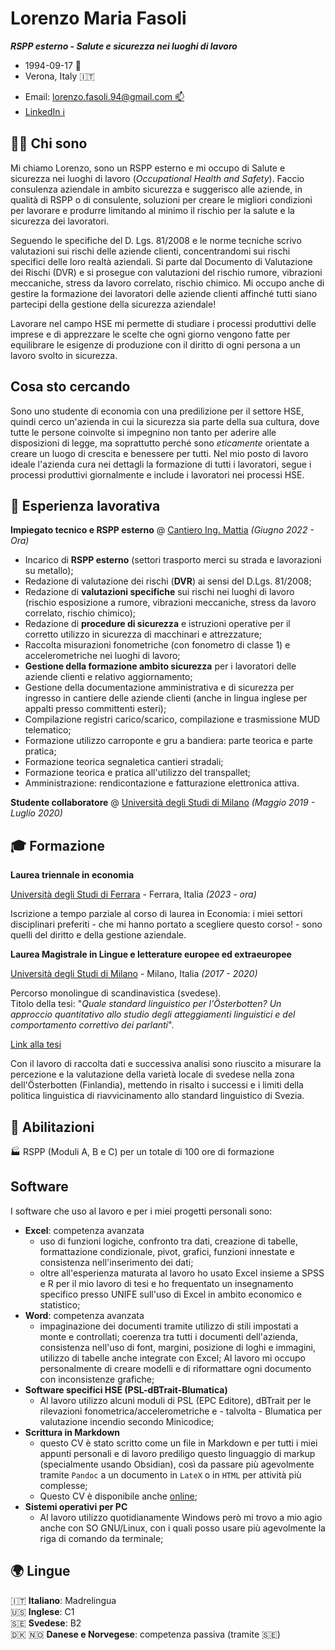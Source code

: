 # Lorenzo Maria Fasoli

***RSPP esterno - Salute e sicurezza nei luoghi di lavoro***

- 1994-09-17 🎂 <br>
- Verona, Italy 🇮🇹 <br>
<!-- - Email: [lorenzo@madsailors.eu 📫](mailto:lorenzo@madsailors.eu) <br> -->
- Email: [lorenzo.fasoli.94@gmail.com 📫](mailto:lorenzo.fasoli.94@gmail.com) <br>
- [LinkedIn ℹ️](https://www.linkedin.com/in/lorenzofasoli/) <br>

## 🧑‍💼 Chi sono

Mi chiamo Lorenzo, sono un RSPP esterno e mi occupo di Salute e sicurezza nei luoghi di lavoro (_Occupational Health and Safety_).
Faccio consulenza aziendale in ambito sicurezza e suggerisco alle aziende, in qualità di RSPP o di consulente, soluzioni per creare le migliori condizioni per lavorare e produrre limitando al minimo il rischio per la salute e la sicurezza dei lavoratori.

Seguendo le specifiche del D. Lgs. 81/2008 e le norme tecniche scrivo valutazioni sui rischi delle aziende clienti, concentrandomi sui rischi specifici delle loro realtà aziendali.
Si parte dal Documento di Valutazione dei Rischi (DVR) e si prosegue con valutazioni del rischio rumore, vibrazioni meccaniche, stress da lavoro correlato, rischio chimico.
Mi occupo anche di gestire la formazione dei lavoratori delle aziende clienti affinché tutti siano partecipi della gestione della sicurezza aziendale!

Lavorare nel campo HSE mi permette di studiare i processi produttivi delle imprese e di apprezzare le scelte che ogni giorno vengono fatte per equilibrare le esigenze di produzione con il diritto di ogni persona a un lavoro svolto in sicurezza.

## Cosa sto cercando

Sono uno studente di economia con una predilizione per il settore HSE, quindi cerco un'azienda in cui la sicurezza sia parte della sua cultura, dove tutte le persone coinvolte si impegnino non tanto per aderire alle disposizioni di legge, ma soprattutto perché sono _eticamente_ orientate a creare un luogo di crescita e benessere per tutti. Nel mio posto di lavoro ideale l'azienda cura nei dettagli la formazione di tutti i lavoratori, segue i processi produttivi giornalmente e include i lavoratori nei processi HSE.

## 🔧 Esperienza lavorativa 

**Impiegato tecnico e RSPP esterno** @ [Cantiero Ing. Mattia]() _(Giugno 2022 - Ora)_ <br>
- Incarico di **RSPP esterno** (settori trasporto merci su strada e lavorazioni su metallo);
- Redazione di valutazione dei rischi (**DVR**) ai sensi del D.Lgs. 81/2008;
- Redazione di **valutazioni specifiche** sui rischi nei luoghi di lavoro (rischio esposizione a rumore, vibrazioni meccaniche, stress da lavoro correlato, rischio chimico);
- Redazione di **procedure di sicurezza** e istruzioni operative per il corretto utilizzo in sicurezza di macchinari e attrezzature;
- Raccolta misurazioni fonometriche (con fonometro di classe 1) e accelerometriche nei luoghi di lavoro;
- **Gestione della formazione ambito sicurezza** per i lavoratori delle aziende clienti e relativo aggiornamento;
- Gestione della documentazione amministrativa e di sicurezza per ingresso in cantiere delle aziende clienti (anche in lingua inglese per appalti presso committenti esteri);
- Compilazione registri carico/scarico, compilazione e trasmissione MUD telematico;
- Formazione utilizzo carroponte e gru a bandiera: parte teorica e parte pratica;
- Formazione teorica segnaletica cantieri stradali;
- Formazione teorica e pratica all'utilizzo del transpallet;
- Amministrazione: rendicontazione e fatturazione elettronica attiva.

**Studente collaboratore** @ [Università degli Studi di Milano](https://www.unimi.it/it) _(Maggio 2019 - Luglio 2020)_ <br>

<!--
- _Biblioteca del Polo di Lingue e Letterature Straniere_
    - Collaborazione (tutorato 400 ore) per la riorganizzazione totale delle collezioni in vista dei lavori di ristrutturazione del plesso
- _Biblioteca di Filosofia_
    - Verifica di nuovi materiali da biblioteche personali
    - Compilazione di bibliografie, predisposizione alla catalogazione
    - Tutorato (200 ore)
    - Valorizzazione e cura delle collezioni collegate a mostre
- _Biblioteca del Polo di Lingue e Letterature Straniere_
    - Collaborazione studentesca 150 ore
    - Assistenza agli utenti, prestito e rientro
-->

## 🎓 Formazione 

**Laurea triennale in economia** <br>

[Università degli Studi di Ferrara](https://www.unife.it/) - Ferrara, Italia _(2023 - ora)_ <br>

Iscrizione a tempo parziale al corso di laurea in Economia: i miei settori disciplinari preferiti - che mi hanno portato a scegliere questo corso! - sono quelli del diritto e della gestione aziendale.

**Laurea Magistrale in Lingue e letterature europee ed extraeuropee** <br>

[Università degli Studi di Milano](https://www.unimi.it/it) - Milano, Italia _(2017 - 2020)_ <br>

Percorso monolingue di scandinavistica (svedese). <br>
Titolo della tesi: "_Quale standard linguistico per l'Österbotten? Un approccio quantitativo allo studio degli atteggiamenti linguistici e del comportamento correttivo dei parlanti_".

[Link alla tesi](./files/unimi_tesi_909291_2020.pdf)

Con il lavoro di raccolta dati e successiva analisi sono riuscito a misurare la percezione e la valutazione della varietà locale di svedese nella zona dell'Österbotten (Finlandia), mettendo in risalto i successi e i limiti della politica linguistica di riavvicinamento allo standard linguistico di Svezia.

## 🪪 Abilitazioni 

🏭 RSPP (Moduli A, B e C) per un totale di 100 ore di formazione <br>

## Software

I software che uso al lavoro e per i miei progetti personali sono:

- **Excel**: competenza avanzata
    - uso di funzioni logiche, confronto tra dati, creazione di tabelle, formattazione condizionale, pivot, grafici, funzioni innestate e consistenza nell'inserimento dei dati;
    - oltre all'esperienza maturata al lavoro ho usato Excel insieme a SPSS e R per il mio lavoro di tesi e ho frequentato un insegnamento specifico presso UNIFE sull'uso di Excel in ambito economico e statistico;
- **Word**: competenza avanzata
    - impaginazione dei documenti tramite utilizzo di stili impostati a monte e controllati; coerenza tra tutti i documenti dell'azienda, consistenza nell'uso di font, margini, posizione di loghi e immagini, utilizzo di tabelle anche integrate con Excel; Al lavoro mi occupo personalmente di creare modelli e di riformattare ogni documento con inconsistenze grafiche;
- **Software specifici HSE (PSL-dBTrait-Blumatica)**
    - Al lavoro utilizzo alcuni moduli di PSL (EPC Editore), dBTrait per le rilevazioni fonometrica/accelerometriche e - talvolta - Blumatica per valutazione incendio secondo Minicodice;
- **Scrittura in Markdown**
    - questo CV è stato scritto come un file in Markdown e per tutti i miei appunti personali e di lavoro prediligo questo linguaggio di markup (specialmente usando Obsidian), così da passare più agevolmente tramite `Pandoc` a un documento in `LateX` o in `HTML` per attività più complesse;
    - Questo CV è disponibile anche [online](https://deponi94.github.io/resume/);
- **Sistemi operativi per PC**
    - Al lavoro utilizzo quotidianamente Windows però mi trovo a mio agio anche con SO GNU/Linux, con i quali posso usare più agevolmente la riga di comando da terminale;
## 🌍 Lingue

🇮🇹 **Italiano**: Madrelingua <br>
🇺🇸 **Inglese**: C1 <br>
🇸🇪 **Svedese**: B2 <br>
🇩🇰 🇳🇴 **Danese e Norvegese**: competenza passiva (tramite 🇸🇪)

<!--
## ✨ Aggiornamento professionale

Aggiornamenti in qualità di RSPP:

- 2023-06-28 _La formazione con la realtà virtuale nella sicurezza sul lavoro tra scenari e sviluppo personalizzato: Il caso di Verallia Italia S.P.A._ (AIAS)
- 2023-06-20 _Wellbeing Aziendale la nuova frontiera del benessere in azienda_ (AIAS)
- 2023-06-05 _Decreto Lavoro 2023 e le modifiche al Testo Unico_ (AIAS)
- 2023-03-10 _Gestione del rischio cyber, da dove cominciare_ (Leonardo e AIAS)
-->